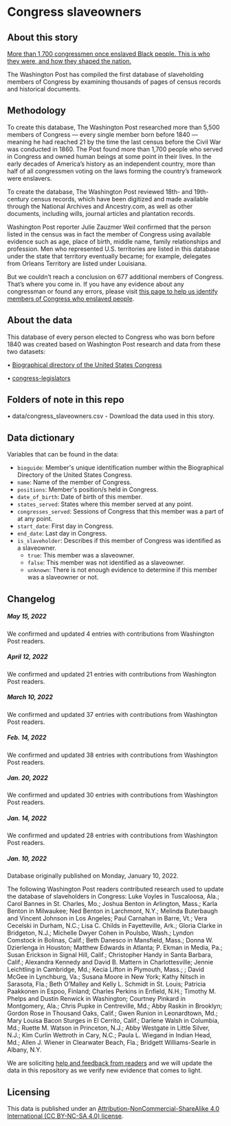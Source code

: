 # Congress slaveowners

## About this story
[More than 1,700 congressmen once enslaved Black people. This is who they were, and how they shaped the nation.](https://www.washingtonpost.com/history/interactive/2022/congress-slaveowners-names-list/)

The Washington Post has compiled the first database of slaveholding members of Congress by examining thousands of pages of census records and historical documents.

## Methodology

To create this database, The Washington Post researched more than 5,500 members of Congress — every single member born before 1840 — meaning he had reached 21 by the time the last census before the Civil War was conducted in 1860. The Post found more than 1,700 people who served in Congress and owned human beings at some point in their lives. In the early decades of America’s history as an independent country, more than half of all congressmen voting on the laws forming the country’s framework were enslavers.

To create the database, The Washington Post reviewed 18th- and 19th-century census records, which have been digitized and made available through the National Archives and Ancestry.com, as well as other documents, including wills, journal articles and plantation records. 

Washington Post reporter Julie Zauzmer Weil confirmed that the person listed in the census was in fact the member of Congress using available evidence such as age, place of birth, middle name, family relationships and profession. Men who represented U.S. territories are listed in this database under the state that territory eventually became; for example, delegates from Orleans Territory are listed under Louisiana.

But we couldn’t reach a conclusion on 677 additional members of Congress. That’s where you come in. If you have any evidence about any congressman or found any errors, please visit [this page to help us identify members of Congress who enslaved people](https://www.washingtonpost.com/history/interactive/2022/submit-congress-enslaved-database/).

## About the data
This database of every person elected to Congress who was born before 1840 was created based on Washington Post research and data from these two datasets:

•	[Biographical directory of the United States Congress](https://bioguide.congress.gov/)

•	[congress-legislators](https://github.com/unitedstates/congress-legislators)

## Folders of note in this repo
•	data/congress_slaveowners.csv - Download the data used in this story.

## Data dictionary
Variables that can be found in the data:

* `bioguide`: Member's unique identification number within the Biographical Directory of the United States Congress.
* `name`: Name of the member of Congress.
* `positions`: Member's position/s held in Congress.
* `date_of_birth`: Date of birth of this member.
* `states_served`: States where this member served at any point.
* `congresses_served`: Sessions of Congress that this member was a part of at any point.
* `start_date`: First day in Congress.
* `end_date`: Last day in Congress.
* `is_slaveholder`: Describes if this member of Congress was identified as a slaveowner.
  * `true`: This member was a slaveowner.
  * `false`: This member was not identified as a slaveowner.
  * `unknown`: There is not enough evidence to determine if this member was a slaveowner or not.

## Changelog

##### May 15, 2022
We confirmed and updated 4 entries with contributions from Washington Post readers.

##### April 12, 2022
We confirmed and updated 21 entries with contributions from Washington Post readers.

##### March 10, 2022
We confirmed and updated 37 entries with contributions from Washington Post readers.

##### Feb. 14, 2022
We confirmed and updated 38 entries with contributions from Washington Post readers.

##### Jan. 20, 2022
We confirmed and updated 30 entries with contributions from Washington Post readers.

##### Jan. 14, 2022
We confirmed and updated 28 entries with contributions from Washington Post readers.

##### Jan. 10, 2022
Database originally published on Monday, January 10, 2022.

The following Washington Post readers contributed research used to update the database of slaveholders in Congress: Luke Voyles in Tuscaloosa, Ala.; Carol Bannes in St. Charles, Mo.; Joshua Benton in Arlington, Mass.; Karla Benton in Milwaukee; Ned Benton in Larchmont, N.Y.; Melinda Buterbaugh and Vincent Johnson in Los Angeles; Paul Carnahan in Barre, Vt.; Vera Cecelski in Durham, N.C.; Lisa C. Childs in Fayetteville, Ark.; Gloria Clarke in Bridgeton, N.J.; Michelle Dwyer Cohen in Poulsbo, Wash.; Lyndon Comstock in Bolinas, Calif.; Beth Danesco in Mansfield, Mass.; Donna W. Dzierlenga in Houston; Matthew Edwards in Atlanta; P. Ekman in Media, Pa.; Susan Erickson in Signal Hill, Calif.; Christopher Handy in Santa Barbara, Calif.; Alexandra Kennedy and David B. Mattern in Charlottesville; Jennie Leichtling in Cambridge, Md.; Kecia Lifton in Plymouth, Mass.; ; David McGee in Lynchburg, Va.; Susana Moore in New York; Kathy Nitsch in Sarasota, Fla.; Beth O’Malley and Kelly L. Schmidt in St. Louis; Patricia Paakkonen in Espoo, Finland; Charles Perkins in Enfield, N.H.; Timothy M. Phelps and Dustin Renwick in Washington; Courtney Pinkard in Montgomery, Ala.; Chris Pupke in Centreville, Md.; Abby Raskin in Brooklyn; Gordon Rose in Thousand Oaks, Calif.; Gwen Runion in Leonardtown, Md.; Mary Louisa Bacon Sturges in El Cerrito, Calif.; Darlene Walsh in Columbia, Md.; Ruette M. Watson in Princeton, N.J.; Abby Westgate in Little Silver, N.J.; Kim Curlin Wettroth in Cary, N.C.; Paula L. Wiegand in Indian Head, Md.; Allen J. Wiener in Clearwater Beach, Fla.; Bridgett Williams-Searle in Albany, N.Y.

We are soliciting [help and feedback from readers](https://www.washingtonpost.com/history/interactive/2022/submit-congress-enslaved-database/) and we will update the data in this repository as we verify new evidence that comes to light.

## Licensing

This data is published under an [Attribution-NonCommercial-ShareAlike 4.0 International (CC BY-NC-SA 4.0) license](https://creativecommons.org/licenses/by-nc-sa/4.0/).